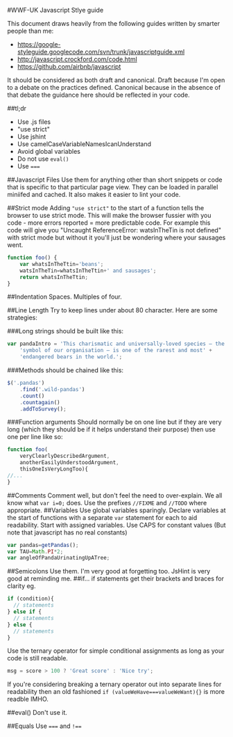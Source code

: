 #WWF-UK Javascript Stlye guide

This document draws heavily from the following guides written by smarter people than me:

- https://google-styleguide.googlecode.com/svn/trunk/javascriptguide.xml
- http://javascript.crockford.com/code.html
- https://github.com/airbnb/javascript

It should be considered as both draft and canonical. Draft because I'm open to a debate on the practices defined. Canonical because in the absence of that debate the guidance here should be reflected in your code.

##tl;dr
- Use .js files
- "use strict"
- Use jshint
- Use camelCaseVariableNamesIcanUnderstand
- Avoid global variables
- Do not use `eval()`
- Use `===`

##Javascript Files
Use them for anything other than short snippets or code that is specific to that particular page view. They can be loaded in parallel miniifed and cached. It also makes it easier to lint your code.

##Strict mode
Adding `"use strict"` to the start of a function tells the browser to use strict mode. This will make the browser fussier with you code - more errors reported = more predictable code. For example this code will give you "Uncaught ReferenceError: watsInTheTin is not defined" with strict mode but without it you'll just be wondering where your sausages went.

```javascript
function foo() {
    var whatsInTheTtin='beans';
    watsInTheTin=whatsInTheTtin+' and sausages';
    return whatsInTheTtin;
}
```

##Indentation
Spaces. Multiples of four.

##Line Length
Try to keep lines under about 80 character.
Here are some strategies:

###Long strings should be built like this:
```javascript
var pandaIntro = 'This charismatic and universally-loved species – the' +
    'symbol of our organisation – is one of the rarest and most' +
    'endangered bears in the world.';
```
###Methods should be chained like this:
```javascript
$('.pandas')
    .find('.wild-pandas')
    .count()
    .countagain()
    .addToSurvey();
```
###Function arguments
Should normally be on one line but if they are very long (which they should be if it helps understand their purpose) then use one per line like so:

```javascript
function foo(
    veryClearlyDescribedArgument,
    anotherEasilyUnderstoodArgument,
    thisOneIsVeryLongToo){
//...
}
```
##Comments
Comment well, but don't feel the need to over-explain. We all know what `var i=0;` does. Use the prefixes `//FIXME` and `//TODO` where appropriate.
##Variables
Use global variables sparingly. Declare variables at the start of functions with a separate `var` statement for each to aid readability. Start with assigned variables. Use CAPS for constant values (But note that javascript has no real constants)

```javascript
var pandas=getPandas();
var TAU=Math.PI*2;
var angleOfPandaUrinatingUpATree;

```
##Semicolons
Use them. I'm very good at forgetting too. JsHint is very good at reminding me.
##if...
if statements get their brackets and braces for clarity eg.

```javascript
if (condition){
  // statements  
} else if {
  // statements
} else {
  // statements
}
```

Use the ternary operator for simple conditional assignments as long as your code is still readable.

```javascript
msg = score > 100 ? 'Great score' : 'Nice try';

```
If you're considering breaking a ternary operator out into separate lines for readability then an old fashioned `if (valueWeHave===valueWeWant){}` is more readble IMHO.
  
##eval()
Don't use it.

##Equals
Use `===` and `!==`

